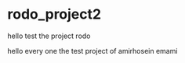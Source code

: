 # rodo_project2
hello test the project rodo



hello every one the test project of amirhosein emami
